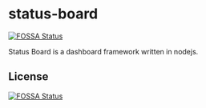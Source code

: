 # status-board
[![FOSSA Status](https://app.fossa.io/api/projects/git%2Bgithub.com%2Fjameswlane%2Fstatus-board.svg?type=shield)](https://app.fossa.io/projects/git%2Bgithub.com%2Fjameswlane%2Fstatus-board?ref=badge_shield)

Status Board is a dashboard framework written in nodejs.


## License
[![FOSSA Status](https://app.fossa.io/api/projects/git%2Bgithub.com%2Fjameswlane%2Fstatus-board.svg?type=large)](https://app.fossa.io/projects/git%2Bgithub.com%2Fjameswlane%2Fstatus-board?ref=badge_large)